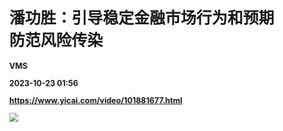 # 潘功胜：引导稳定金融市场行为和预期 防范风险传染
**VMS**

**2023-10-23 01:56**

**https://www.yicai.com/video/101881677.html**

![](http://imgcdn.yicai.com/vms-new/2023/10/84f1f484-71a9-4daa-b131-dc62f544aed3_DSTb.jpg)
